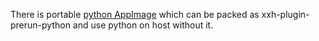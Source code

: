 There is portable [python AppImage](https://github.com/niess/python-appimage/releases) which can be packed as xxh-plugin-prerun-python and use python on host without it.
